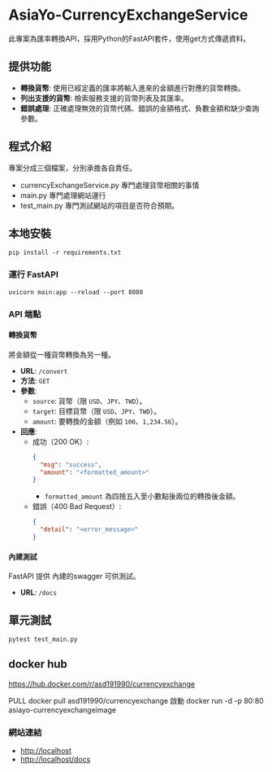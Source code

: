 # AsiaYo-CurrencyExchangeService

此專案為匯率轉換API，採用Python的FastAPI套件，使用get方式傳遞資料。


## 提供功能

- **轉換貨幣**: 使用已經定義的匯率將輸入進來的金額進行對應的貨幣轉換。
- **列出支援的貨幣**: 檢索服務支援的貨幣列表及其匯率。
- **錯誤處理**: 正確處理無效的貨幣代碼、錯誤的金額格式、負數金額和缺少查詢參數。

## 程式介紹

專案分成三個檔案，分別承擔各自責任。
- currencyExchangeService.py 專門處理貨幣相關的事情
- main.py 專門處理網站運行
- test_main.py 專門測試網站的項目是否符合預期。

## 本地安裝

    pip install -r requirements.txt

### 運行 FastAPI

    uvicorn main:app --reload --port 8080

### API 端點

#### 轉換貨幣

將金額從一種貨幣轉換為另一種。

- **URL**: `/convert`
- **方法**: `GET`
- **參數**:
  - `source`: 貨幣（限 `USD`、`JPY`、`TWD`）。
  - `target`: 目標貨幣（限 `USD`、`JPY`、`TWD`）。
  - `amount`: 要轉換的金額（例如 `100`、`1,234.56`）。
- **回應**:
  - 成功（200 OK）:
    ```json
    {
      "msg": "success",
      "amount": "<formatted_amount>"
    }
    ```
    - `formatted_amount` 為四捨五入至小數點後兩位的轉換後金額。
  - 錯誤（400 Bad Request）:
    ```json
    {
      "detail": "<error_message>"
    }
    ```

#### 內建測試


FastAPI 提供 內建的swagger 可供測試。

- **URL**: `/docs`

## 單元測試

    pytest test_main.py

## docker hub 

https://hub.docker.com/r/asd191990/currencyexchange

PULL
    docker pull asd191990/currencyexchange
啟動
    docker run -d -p 80:80 asiayo-currencyexchangeimage

### 網站連結

- [http://localhost](http://localhost)
- [http://localhost/docs](http://localhost/docs)
